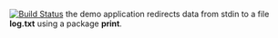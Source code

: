 [![Build Status](https://travis-ci.org/ilya41299/lab10.svg?branch=master)](https://travis-ci.org/ilya41299/lab10)
the demo application redirects data from stdin to a file **log.txt** using a package **print**.
